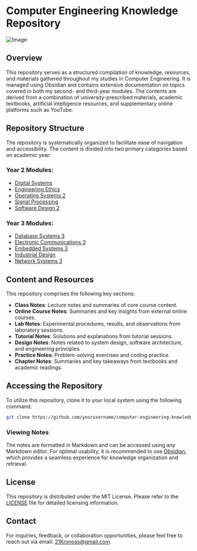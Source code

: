 # Computer Engineering Knowledge Repository
  ![Image](https://github.com/user-attachments/assets/06ad0868-7829-470a-a476-87094aed6c74)


## Overview
This repository serves as a structured compilation of knowledge, resources, and materials gathered throughout my studies in Computer Engineering. It is managed using Obsidian and contains extensive documentation on topics covered in both my second- and third-year modules. The contents are derived from a combination of university-prescribed materials, academic textbooks, artificial intelligence resources, and supplementary online platforms such as YouTube.

## Repository Structure
The repository is systematically organized to facilitate ease of navigation and accessibility. The content is divided into two primary categories based on academic year:

### Year 2 Modules:
- [Digital Systems](https://github.com/2Kronos/Obsidian-Vault/tree/master/Uni%20vault/YEAR%202/Digital%20systems)
- [Engineering Ethics](https://github.com/2Kronos/Obsidian-Vault/tree/master/Uni%20vault/YEAR%202/Ethics)
- [Operating Systems 2](https://github.com/2Kronos/Obsidian-Vault/tree/master/Uni%20vault/YEAR%202/Operating%20Systems%202)
- [Signal Processing](https://github.com/2Kronos/Obsidian-Vault/tree/master/Uni%20vault/YEAR%202/Signals)
- [Software Design 2](https://github.com/2Kronos/Obsidian-Vault/tree/master/Uni%20vault/YEAR%202/Software%20design%202)

### Year 3 Modules:
- [Database Systems 3](https://github.com/2Kronos/Obsidian-Vault/tree/master/Uni%20vault/YEAR%203/Data%20bases)
- [Electronic Communications 3](https://github.com/2Kronos/Obsidian-Vault/tree/master/Uni%20vault/YEAR%203/Electric%20Communi)
- [Embedded Systems 3](https://github.com/2Kronos/Obsidian-Vault/tree/master/Uni%20vault/YEAR%203/Embedded%20systems)
- [Industrial Design](https://github.com/2Kronos/Obsidian-Vault/tree/master/Uni%20vault/YEAR%203/Indust%20Project)
- [Network Systems 3](#license)

## Content and Resources
This repository comprises the following key sections:

- **Class Notes**: Lecture notes and summaries of core course content.
- **Online Course Notes**: Summaries and key insights from external online courses.
- **Lab Notes**: Experimental procedures, results, and observations from laboratory sessions.
- **Tutorial Notes**: Solutions and explanations from tutorial sessions.
- **Design Notes**: Notes related to system design, software architecture, and engineering principles.
- **Practice Notes**: Problem-solving exercises and coding practice.
- **Chapter Notes**: Summaries and key takeaways from textbooks and academic readings.

## Accessing the Repository
To utilize this repository, clone it to your local system using the following command:

```bash
git clone https://github.com/yourusername/computer-engineering-knowledge.git
```

### Viewing Notes
The notes are formatted in Markdown and can be accessed using any Markdown editor. For optimal usability, it is recommended to use [Obsidian](https://obsidian.md/), which provides a seamless experience for knowledge organization and retrieval.

## License
This repository is distributed under the MIT License. Please refer to the [LICENSE](LICENSE) file for detailed licensing information.

## Contact
For inquiries, feedback, or collaboration opportunities, please feel free to reach out via email: [21Kronoss@gmail.com](mailto:21Kronoss@gmail.com).

